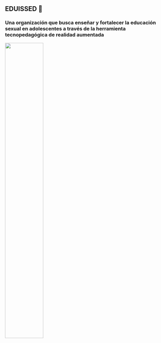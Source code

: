 ## EDUISSED 🍎

### Una organización que busca enseñar y fortalecer la educación sexual en adolescentes a través de la herramienta tecnopedagógica de realidad aumentada
<img width="50%" src="https://cdn.discordapp.com/attachments/699164901129715777/996829685197590538/eduissed_icon.png">

